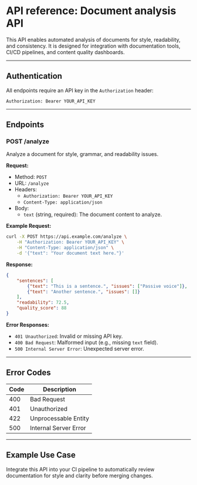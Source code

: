 # API reference: Document analysis API

This API enables automated analysis of documents for style, readability, and consistency. It is designed for integration with documentation tools, CI/CD pipelines, and content quality dashboards.

---

## Authentication

All endpoints require an API key in the `Authorization` header:

```
Authorization: Bearer YOUR_API_KEY
```

---

## Endpoints

### POST /analyze

Analyze a document for style, grammar, and readability issues.

**Request:**

- Method: `POST`
- URL: `/analyze`
- Headers:
	- `Authorization: Bearer YOUR_API_KEY`
	- `Content-Type: application/json`
- Body:
	- `text` (string, required): The document content to analyze.

**Example Request:**

```bash
curl -X POST https://api.example.com/analyze \
	-H "Authorization: Bearer YOUR_API_KEY" \
	-H "Content-Type: application/json" \
	-d '{"text": "Your document text here."}'
```

**Response:**

```json
{
	"sentences": [
		{"text": "This is a sentence.", "issues": ["Passive voice"]},
		{"text": "Another sentence.", "issues": []}
	],
	"readability": 72.5,
	"quality_score": 88
}
```

**Error Responses:**

- `401 Unauthorized`: Invalid or missing API key.
- `400 Bad Request`: Malformed input (e.g., missing `text` field).
- `500 Internal Server Error`: Unexpected server error.

---

## Error Codes

| Code | Description                |
|------|----------------------------|
| 400  | Bad Request                |
| 401  | Unauthorized               |
| 422  | Unprocessable Entity       |
| 500  | Internal Server Error      |

---

## Example Use Case

Integrate this API into your CI pipeline to automatically review documentation for style and clarity before merging changes.
